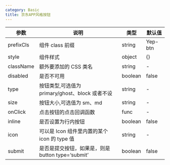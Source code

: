 ```yaml
---
category: Basic
title: 京东APP风格按钮
---
```


<DEMO>

| 参数      | 说明                                              | 类型    | 默认值  |
| --------- | ------------------------------------------------- | ------- | ------- |
| prefixCls | 组件 class 前缀                                   | string  | Yep-btn |
| style     | 组件样式                                          | object  | {}      |
| className | 额外要添加的 CSS 类名                             | string  | -       |
| disabled  | 是否不可用                                        | boolean | false   |
| type      | 按钮类型,可选值为 primary/ghost、block 或者不设   | string  | -       |
| size      | 按钮大小,可选值为 sm、md                          | string  | -       |
| onClick   | 点击按钮的点击回调函数                            | func    | -       |
| inline    | 是否设置为行内按钮                                | boolean | false   |
| icon      | 可以是 Icon 组件里内置的某个 icon 的 type 值      | string  | -       |
| submit    | 是否是提交按钮，如果是，则是 button type=‘submit’ | boolean | false   |
